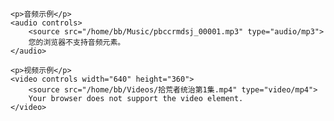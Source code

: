 <!DOCTYPE html>
<html lang="en">
<head>
    <meta charset="UTF-8">
    <meta name="viewport" content="width=device-width, initial-scale=1.0">
    <title>本地音频和视频播放</title>
</head>
<body>

    <p>音频示例</p>
    <audio controls>
        <source src="/home/bb/Music/pbccrmdsj_00001.mp3" type="audio/mp3">
        您的浏览器不支持音频元素。
    </audio>

    <p>视频示例</p>
    <video controls width="640" height="360">
        <source src="/home/bb/Videos/拾荒者统治第1集.mp4" type="video/mp4">
        Your browser does not support the video element.
    </video>

</body>
</html>
